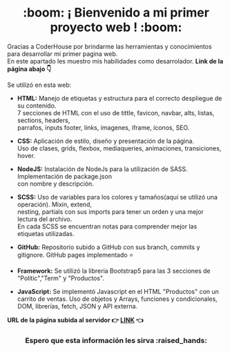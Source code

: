 <h1 align="center">:boom: ¡ Bienvenido a mi primer proyecto web ! :boom: </h1>

Gracias a CoderHouse por brindarme las herramientas y conocimientos para desarrollar mi primer pagina web. <br>
En este apartado les muestro mis habilidades como desarrolador. <strong>Link de la página abajo :point_down: </strong>

Se utilizó en esta web:

* <strong>HTML:</strong> Manejo de etiquetas y estructura para el correcto despliegue de su contenido. <br>
               7 secciones de HTML con el uso de tittle, favicon, navbar, alts, listas, sections, headers,<br>
               parrafos, inputs footer, links, imagenes, iframe, íconos, SEO.
               
* <strong>CSS:</strong> Aplicación de estilo, diseño y presentación de la página. <br>
              Uso de clases, grids, flexbox, mediaqueries, animaciones, transiciones, hover.
              
* <strong>NodeJS:</strong> Instalación de NodeJs para la utilización de SASS. Implementación de package.json <br>
                 con nombre y descripción.
                 
* <strong>SCSS:</strong> Uso de variables para los colores y tamaños(aquí se utilizó una operación). Mixin, extend, <br>
               nesting, partials con sus imports para tener un orden y una mejor lectura del archivo.<br> En cada SCSS
               se encuentran notas para comprender mejor las etiquetas utilizadas.
               
* <strong>GitHub:</strong> Repositorio subido a GitHub con sus branch, commits y gitignore. GitHub pages implementado :star:

* <strong>Framework:</strong> Se utilizó la libreria Bootstrap5 para las 3 secciones de "Politic","Term" y "Productos".

* <strong>JavaScript:</strong> Se implementó Javascript en el HTML "Productos" con un carrito de ventas. Uso de objetos y Arrays, funciones y condicionales, DOM, librerías, fetch, JSON y API externa.

<strong> URL de la página subida al servidor :point_right: [LINK](https://tech-912.netlify.app/) :point_left: </strong>

<h3 align="center"> Espero que esta información les sirva :raised_hands: </h6> 
